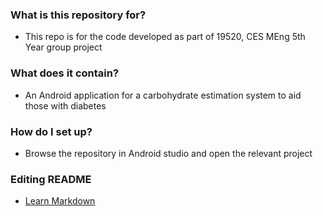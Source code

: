 ### What is this repository for? ###

* This repo is for the code developed as part of 19520, CES MEng 5th Year group project

### What does it contain? ###

* An Android application for a carbohydrate estimation system to aid those with diabetes 

### How do I set up? ###

* Browse the repository in Android studio and open the relevant project

### Editing README ###

* [Learn Markdown](https://bitbucket.org/tutorials/markdowndemo)
